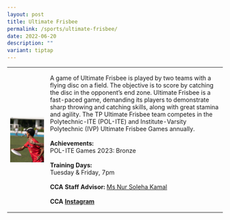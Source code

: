 ```yaml
---
layout: post
title: Ultimate Frisbee
permalink: /sports/ultimate-frisbee/
date: 2022-06-20
description: ""
variant: tiptap
---
```

<table style="minWidth: 50px">
<colgroup>
<col>
<col>
</colgroup>
<tbody>
<tr>
<td rowspan="1" colspan="1">
<div class="isomer-image-wrapper">
<img style="display:block;margin-left:auto;margin-right:auto;" height="auto" width="100%" alt="Ultimate Frisbee" src="/images/Sports/ULTIMATE FRISBEE.png">
</div>
</td>
<td rowspan="1" colspan="1">
<p>A game of Ultimate Frisbee is played by two teams with a flying disc on
a field. The objective is to score by catching the disc in the opponent’s
end zone. Ultimate Frisbee is a fast-paced game, demanding its players
to demonstrate sharp throwing and catching skills, along with great stamina
and agility. The TP Ultimate Frisbee team competes in the Polytechnic-ITE
(POL-ITE) and Institute-Varsity Polytechnic (IVP) Ultimate Frisbee Games
annually.
<br>
<br><strong>Achievements:</strong> 
<br>POL-ITE Games 2023: Bronze
<br>
<br><strong>Training Days:</strong>
<br>Tuesday &amp; Friday, 7pm
<br>
<br><strong>CCA Staff Advisor:</strong>  <a href="mailto:Nur_Soleha_KAMAL@tp.edu.sg" rel="noopener noreferrer nofollow" target="_blank">Ms Nur Soleha Kamal</a>
<br>
<br><strong>CCA <a href="https://www.instagram.com/tp.ultimate/" rel="noopener noreferrer nofollow" target="_blank">Instagram</a></strong>
</p>
</td>
</tr>
</tbody>
</table>
<p></p>